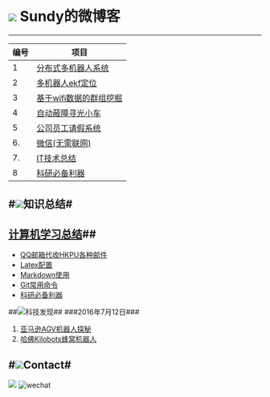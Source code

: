# ![](http://i.imgur.com/S7xBFja.png) Sundy的微博客

------
编号  | 项目
------------- | ---------
1  | [分布式多机器人系统](https://github.com/sundyCoder/MultiRobots/blob/master/README.md)
2  | [多机器人ekf定位](https://github.com/sundyCoder/KalmanFilter)
3  | [基于wifi数据的群组挖掘](https://github.com/sundyCoder/Group-Detection)
4  | [自动蔽障寻光小车](https://github.com/sundyCoder/CarRobot)
5  | [公司员工请假系统](https://github.com/sundyCoder/LeaveApplicationSystem)
6. | [微信(无需联网)](https://github.com/sundyCoder/wechat)
7. | [IT技术总结](https://github.com/sundyCoder/CSK)
8  | [科研必备利器](https://github.com/sundyCoder/CSK/blob/master/2016-7/Research-Tools.md)

#![](http://i.imgur.com/S7xBFja.png)知识总结#
---
## [计算机学习总结](https://github.com/sundyCoder/CSK)##
- [QQ邮箱代收HKPU各种邮件](https://github.com/sundyCoder/CSK/blob/master/2016-7/E-Mail.md)
- [Latex配置](https://github.com/sundyCoder/CSK/blob/master/2016-7/LaTex-Sublime.md)
- [Markdown使用](https://github.com/sundyCoder/CSK/blob/master/2016-7/Markdown-Notes.md)
- [Git常用命令](https://github.com/sundyCoder/CSK/blob/master/2016-7/git-command.md)
- [科研必备利器](https://github.com/sundyCoder/CSK/blob/master/2016-7/Research-Tools.md)
 
 
  

##![](http://i.imgur.com/S7xBFja.png)科技发现##
###2016年7月12日###
1. [亚马逊AGV机器人探秘](https://zhuanlan.zhihu.com/p/21573656)
2. [哈佛Kilobots蜂窝机器人](https://zhuanlan.zhihu.com/p/21542525)

#![](http://i.imgur.com/S7xBFja.png)Contact#
----
<a href="https://github.com/sundyCoder" target="_blank"> <img src="http://i.imgur.com/ytxW0VQ.png"   /></a> ![wechat](http://i.imgur.com/1TDj1p7.jpg)




